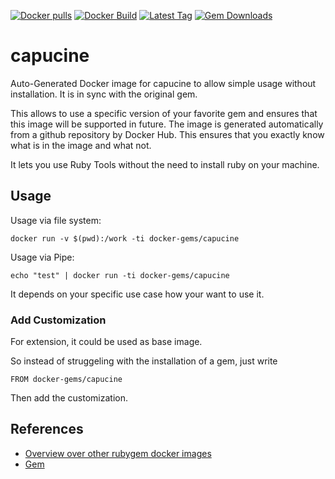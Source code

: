 [![Docker pulls](https://img.shields.io/docker/pulls/rubygem/capucine.svg)](https://hub.docker.com/r/rubygem/capucine/)
[![Docker Build](https://img.shields.io/docker/automated/rubygem/capucine.svg)](https://hub.docker.com/r/rubygem/capucine/)
[![Latest Tag](https://img.shields.io/github/tag/docker-rubygem/capucine.svg)](https://hub.docker.com/r/rubygem/capucine/)
[![Gem Downloads](https://img.shields.io/gem/dt/capucine.svg)](https://rubygems.org/gems/capucine/)
# capucine

Auto-Generated Docker image for capucine to allow simple usage without installation.
It is in sync with the original gem.

This allows to use a specific version of your favorite gem and ensures that this image will be supported in future.
The image is generated automatically from a github repository by Docker Hub.
This ensures that you exactly know what is in the image and what not.

It lets you use Ruby Tools without the need to install ruby on your machine.

## Usage

Usage via file system:

`docker run -v $(pwd):/work -ti docker-gems/capucine`

Usage via Pipe:

`echo "test" | docker run -ti docker-gems/capucine`

It depends on your specific use case how your want to use it.

### Add Customization

For extension, it could be used as base image.

So instead of struggeling with the installation of a gem, just write

`FROM docker-gems/capucine`

Then add the customization.

## References

 - [Overview over other rubygem docker images](https://github.com/thinkbot/docker-rubygem)
 - [Gem](https://rubygems.org/gems/capucine/)
